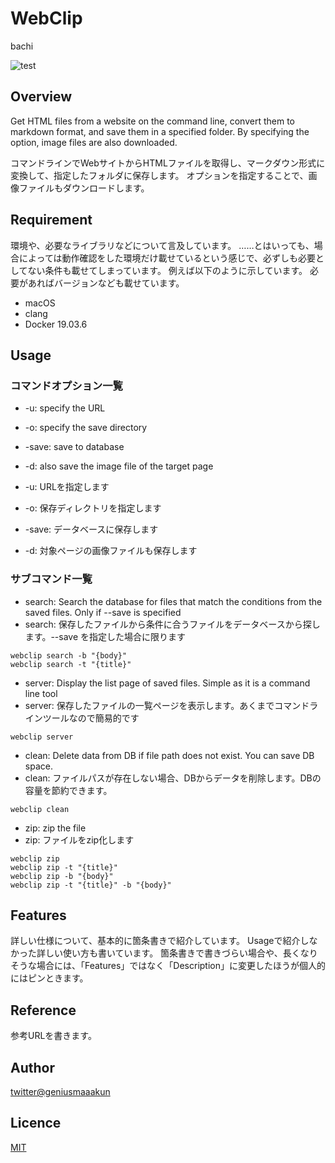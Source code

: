 # WebClip

bachi

![test](./frontend/build/static/favicon.ico)


## Overview
Get HTML files from a website on the command line, convert them to markdown format, and save them in a specified folder.
By specifying the option, image files are also downloaded.

コマンドラインでWebサイトからHTMLファイルを取得し、マークダウン形式に変換して、指定したフォルダに保存します。
オプションを指定することで、画像ファイルもダウンロードします。


## Requirement
環境や、必要なライブラリなどについて言及しています。
……とはいっても、場合によっては動作確認をした環境だけ載せているという感じで、必ずしも必要としてない条件も載せてしまっています。
例えば以下のように示しています。
必要があればバージョンなども載せています。

- macOS
- clang
- Docker 19.03.6


## Usage
### コマンドオプション一覧
* -u: specify the URL
* -o: specify the save directory
* -save: save to database
* -d: also save the image file of the target page

* -u: URLを指定します
* -o: 保存ディレクトリを指定します
* -save: データベースに保存します
* -d: 対象ページの画像ファイルも保存します

###  サブコマンド一覧

* search: Search the database for files that match the conditions from the saved files. Only if --save is specified
* search: 保存したファイルから条件に合うファイルをデータベースから探します。--save を指定した場合に限ります
```
webclip search -b "{body}"
webclip search -t "{title}"
```

* server: Display the list page of saved files. Simple as it is a command line tool
* server: 保存したファイルの一覧ページを表示します。あくまでコマンドラインツールなので簡易的です
```
webclip server
```

* clean: Delete data from DB if file path does not exist. You can save DB space.
* clean: ファイルパスが存在しない場合、DBからデータを削除します。DBの容量を節約できます。
```
webclip clean
```

* zip: zip the file
* zip: ファイルをzip化します
```
webclip zip
webclip zip -t "{title}"
webclip zip -b "{body}"
webclip zip -t "{title}" -b "{body}"
```



## Features
詳しい仕様について、基本的に箇条書きで紹介しています。
Usageで紹介しなかった詳しい使い方も書いています。
箇条書きで書きづらい場合や、長くなりそうな場合には、「Features」ではなく「Description」に変更したほうが個人的にはピンときます。

## Reference
参考URLを書きます。



## Author

[twitter@geniusmaaakun](https://twitter.com/geniusmaaakun)

## Licence

[MIT](https://......)

